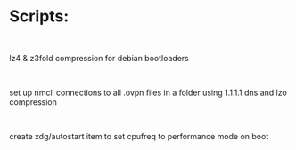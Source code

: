 <h1>Scripts:</h1>
<br />
<p>lz4 & z3fold compression for debian bootloaders</p>
<script src="https://gist.github.com/zzzlax/d5bec62e3abc1bdddee3979ea3ede967.js"></script>
<br />
<p>set up nmcli connections to all .ovpn files in a folder using 1.1.1.1 dns and lzo compression</p>
<script src="https://gist.github.com/zzzlax/4a988854ce74ac913a9dcb8a84cc003a.js"></script>
<br />
<p>create xdg/autostart item to set cpufreq to performance mode on boot</p>
 <script src="https://gist.github.com/zzzlax/6d7c0e5c7bff335ccec04725b9a821f0.js"></script>
